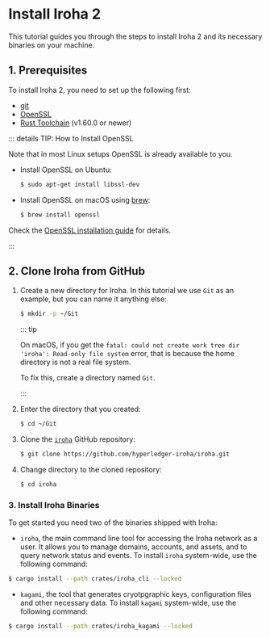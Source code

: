 # Install Iroha 2

This tutorial guides you through the steps to install Iroha 2 and its necessary binaries on your machine.

## 1. Prerequisites

To install Iroha 2, you need to set up the following first:
- [git](https://githowto.com/)
- [OpenSSL](https://www.openssl.org/)
- [Rust Toolchain](https://www.rust-lang.org/tools/install) (v1.60.0 or newer)

::: details TIP: How to Install OpenSSL

Note that in most Linux setups OpenSSL is already available to you.

- Install OpenSSL on Ubuntu:

  ```bash
  $ sudo apt-get install libssl-dev
  ```

- Install OpenSSL on macOS using [brew](https://brew.sh/):

  ```bash
  $ brew install openssl
  ```

Check the [OpenSSL installation guide](https://github.com/openssl/openssl/blob/master/INSTALL.md) for details.

:::


## 2. Clone Iroha from GitHub

1. Create a new directory for Iroha. In this tutorial we use `Git` as an example, but you can name it anything else:

   ```bash
   $ mkdir -p ~/Git
   ```

   ::: tip

   On macOS, if you get the `fatal: could not create work tree dir 'iroha': Read-only file system` error, that is because the home directory is not a real file system.

   To fix this, create a directory named `Git`.

   :::

2. Enter the directory that you created:

   ```bash
   $ cd ~/Git
   ```

3. Clone the [`iroha`](https://github.com/hyperledger-iroha/iroha) GitHub repository:

   ```bash
   $ git clone https://github.com/hyperledger-iroha/iroha.git
   ```

4. Change directory to the cloned repository:

   ```bash
   $ cd iroha
   ```

### 3. Install Iroha Binaries

To get started you need two of the binaries shipped with Iroha:

- `iroha`, the main command line tool for accessing the Iroha network as a user. It allows you to manage domains, accounts, and assets, and to query network status and events. To install `iroha` system-wide, use the following command:

```bash
$ cargo install --path crates/iroha_cli --locked
```

- `kagami`, the tool that generates cryotpgraphic keys, configuration files and other necessary data. To install `kagami` system-wide, use the following command:

```bash
$ cargo install --path crates/iroha_kagami --locked
```

